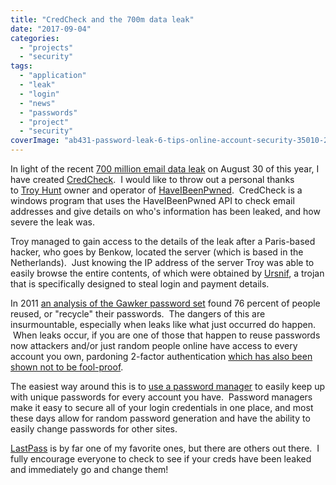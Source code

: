```yaml
---
title: "CredCheck and the 700m data leak"
date: "2017-09-04"
categories: 
  - "projects"
  - "security"
tags: 
  - "application"
  - "leak"
  - "login"
  - "news"
  - "passwords"
  - "project"
  - "security"
coverImage: "ab431-password-leak-6-tips-online-account-security-35010-249682.jpg"
---
```


In light of the recent [700 million email data leak](https://web.archive.org/web/20250710143819/https://www.theguardian.com/technology/2017/aug/30/spambot-leaks-700m-email-addresses-huge-data-breach-passwords) on August 30 of this year, I have created [CredCheck](https://web.archive.org/web/20180617170211/https://github.com/DCCoder90/CredCheck).  I would like to throw out a personal thanks to [Troy Hunt](https://www.troyhunt.com/) owner and operator of [HaveIBeenPwned](http://www.haveibeenpwned.com).  CredCheck is a windows program that uses the HaveIBeenPwned API to check email addresses and give details on who's information has been leaked, and how severe the leak was.

Troy managed to gain access to the details of the leak after a Paris-based hacker, who goes by Benkow, located the server (which is based in the Netherlands).  Just knowing the IP address of the server Troy was able to easily browse the entire contents, of which were obtained by [Ursnif](http://blog.trendmicro.com/trendlabs-security-intelligence/ursnif-the-multifaceted-malware/), a trojan that is specifically designed to steal login and payment details.

In 2011 [an analysis of the Gawker password set](https://www.lightbluetouchpaper.org/2011/02/09/measuring-password-re-use-empirically/) found 76 percent of people reused, or "recycle" their passwords.  The dangers of this are insurmountable, especially when leaks like what just occurred do happen.  When leaks occur, if you are one of those that happen to reuse passwords now attackers and/or just random people online have access to every account you own, pardoning 2-factor authentication [which has also been shown not to be fool-proof](http://www.securityweek.com/two-factor-authentication-bypassed-simple-attacks).

The easiest way around this is to [use a password manager](https://www.howtogeek.com/141500/why-you-should-use-a-password-manager-and-how-to-get-started/) to easily keep up with unique passwords for every account you have.  Password managers make it easy to secure all of your login credentials in one place, and most these days allow for random password generation and have the ability to easily change passwords for other sites.

[LastPass](https://www.lastpass.com/) is by far one of my favorite ones, but there are others out there.  I fully encourage everyone to check to see if your creds have been leaked and immediately go and change them!
